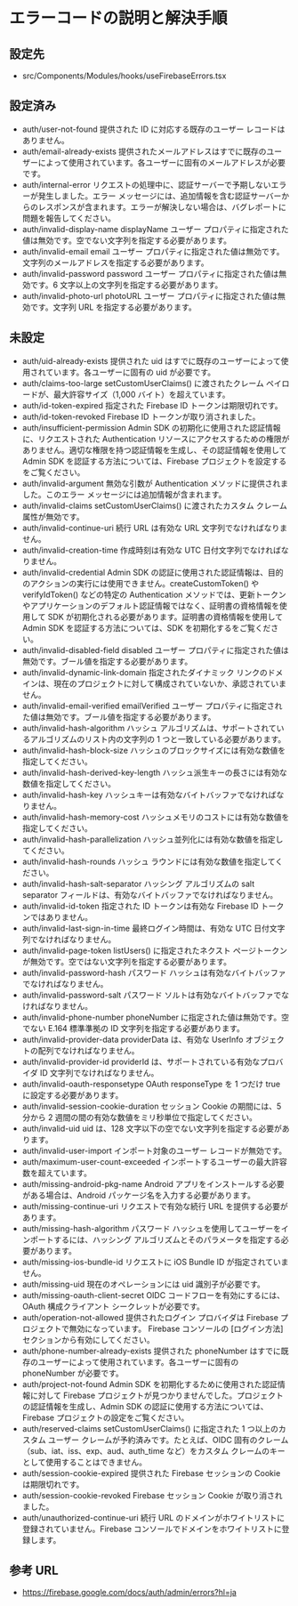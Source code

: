 # エラーコードの説明と解決手順

## 設定先

- src/Components/Modules/hooks/useFirebaseErrors.tsx

## 設定済み

- auth/user-not-found 提供された ID に対応する既存のユーザー レコードはありません。
- auth/email-already-exists 提供されたメールアドレスはすでに既存のユーザーによって使用されています。各ユーザーに固有のメールアドレスが必要です。
- auth/internal-error リクエストの処理中に、認証サーバーで予期しないエラーが発生しました。エラー メッセージには、追加情報を含む認証サーバーからのレスポンスが含まれます。エラーが解決しない場合は、バグレポートに問題を報告してください。
- auth/invalid-display-name displayName ユーザー プロパティに指定された値は無効です。空でない文字列を指定する必要があります。
- auth/invalid-email email ユーザー プロパティに指定された値は無効です。文字列のメールアドレスを指定する必要があります。
- auth/invalid-password password ユーザー プロパティに指定された値は無効です。6 文字以上の文字列を指定する必要があります。
- auth/invalid-photo-url photoURL ユーザー プロパティに指定された値は無効です。文字列 URL を指定する必要があります。

## 未設定

- auth/uid-already-exists 提供された uid はすでに既存のユーザーによって使用されています。各ユーザーに固有の uid が必要です。
- auth/claims-too-large setCustomUserClaims() に渡されたクレーム ペイロードが、最大許容サイズ（1,000 バイト）を超えています。
- auth/id-token-expired 指定された Firebase ID トークンは期限切れです。
- auth/id-token-revoked Firebase ID トークンが取り消されました。
- auth/insufficient-permission Admin SDK の初期化に使用された認証情報に、リクエストされた Authentication リソースにアクセスするための権限がありません。適切な権限を持つ認証情報を生成し、その認証情報を使用して Admin SDK を認証する方法については、Firebase プロジェクトを設定するをご覧ください。
- auth/invalid-argument 無効な引数が Authentication メソッドに提供されました。このエラー メッセージには追加情報が含まれます。
- auth/invalid-claims setCustomUserClaims() に渡されたカスタム クレーム属性が無効です。
- auth/invalid-continue-uri 続行 URL は有効な URL 文字列でなければなりません。
- auth/invalid-creation-time 作成時刻は有効な UTC 日付文字列でなければなりません。
- auth/invalid-credential Admin SDK の認証に使用された認証情報は、目的のアクションの実行には使用できません。createCustomToken() や verifyIdToken() などの特定の Authentication メソッドでは、更新トークンやアプリケーションのデフォルト認証情報ではなく、証明書の資格情報を使用して SDK が初期化される必要があります。証明書の資格情報を使用して Admin SDK を認証する方法については、SDK を初期化するをご覧ください。
- auth/invalid-disabled-field disabled ユーザー プロパティに指定された値は無効です。ブール値を指定する必要があります。
- auth/invalid-dynamic-link-domain 指定されたダイナミック リンクのドメインは、現在のプロジェクトに対して構成されていないか、承認されていません。
- auth/invalid-email-verified emailVerified ユーザー プロパティに指定された値は無効です。ブール値を指定する必要があります。
- auth/invalid-hash-algorithm ハッシュ アルゴリズムは、サポートされているアルゴリズムのリスト内の文字列の 1 つと一致している必要があります。
- auth/invalid-hash-block-size ハッシュのブロックサイズには有効な数値を指定してください。
- auth/invalid-hash-derived-key-length ハッシュ派生キーの長さには有効な数値を指定してください。
- auth/invalid-hash-key ハッシュキーは有効なバイトバッファでなければなりません。
- auth/invalid-hash-memory-cost ハッシュメモリのコストには有効な数値を指定してください。
- auth/invalid-hash-parallelization ハッシュ並列化には有効な数値を指定してください。
- auth/invalid-hash-rounds ハッシュ ラウンドには有効な数値を指定してください。
- auth/invalid-hash-salt-separator ハッシング アルゴリズムの salt separator フィールドは、有効なバイトバッファでなければなりません。
- auth/invalid-id-token 指定された ID トークンは有効な Firebase ID トークンではありません。
- auth/invalid-last-sign-in-time 最終ログイン時間は、有効な UTC 日付文字列でなければなりません。
- auth/invalid-page-token listUsers() に指定されたネクスト ページトークンが無効です。空ではない文字列を指定する必要があります。
- auth/invalid-password-hash パスワード ハッシュは有効なバイトバッファでなければなりません。
- auth/invalid-password-salt パスワード ソルトは有効なバイトバッファでなければなりません。
- auth/invalid-phone-number phoneNumber に指定された値は無効です。空でない E.164 標準準拠の ID 文字列を指定する必要があります。
- auth/invalid-provider-data providerData は、有効な UserInfo オブジェクトの配列でなければなりません。
- auth/invalid-provider-id providerId は、サポートされている有効なプロバイダ ID 文字列でなければなりません。
- auth/invalid-oauth-responsetype OAuth responseType を 1 つだけ true に設定する必要があります。
- auth/invalid-session-cookie-duration セッション Cookie の期間には、5 分から 2 週間の間の有効な数値をミリ秒単位で指定してください。
- auth/invalid-uid uid は、128 文字以下の空でない文字列を指定する必要があります。
- auth/invalid-user-import インポート対象のユーザー レコードが無効です。
- auth/maximum-user-count-exceeded インポートするユーザーの最大許容数を超えています。
- auth/missing-android-pkg-name Android アプリをインストールする必要がある場合は、Android パッケージ名を入力する必要があります。
- auth/missing-continue-uri リクエストで有効な続行 URL を提供する必要があります。
- auth/missing-hash-algorithm パスワード ハッシュを使用してユーザーをインポートするには、ハッシング アルゴリズムとそのパラメータを指定する必要があります。
- auth/missing-ios-bundle-id リクエストに iOS Bundle ID が指定されていません。
- auth/missing-uid 現在のオペレーションには uid 識別子が必要です。
- auth/missing-oauth-client-secret OIDC コードフローを有効にするには、OAuth 構成クライアント シークレットが必要です。
- auth/operation-not-allowed 提供されたログイン プロバイダは Firebase プロジェクトで無効になっています。 Firebase コンソールの [ログイン方法] セクションから有効にしてください。
- auth/phone-number-already-exists 提供された phoneNumber はすでに既存のユーザーによって使用されています。各ユーザーに固有の phoneNumber が必要です。
- auth/project-not-found Admin SDK を初期化するために使用された認証情報に対して Firebase プロジェクトが見つかりませんでした。プロジェクトの認証情報を生成し、Admin SDK の認証に使用する方法については、Firebase プロジェクトの設定をご覧ください。
- auth/reserved-claims setCustomUserClaims() に指定された 1 つ以上のカスタム ユーザー クレームが予約済みです。たとえば、OIDC 固有のクレーム（sub、iat、iss、exp、aud、auth_time など）をカスタム クレームのキーとして使用することはできません。
- auth/session-cookie-expired 提供された Firebase セッションの Cookie は期限切れです。
- auth/session-cookie-revoked Firebase セッション Cookie が取り消されました。
- auth/unauthorized-continue-uri 続行 URL のドメインがホワイトリストに登録されていません。Firebase コンソールでドメインをホワイトリストに登録します。

## 参考 URL

- https://firebase.google.com/docs/auth/admin/errors?hl=ja

